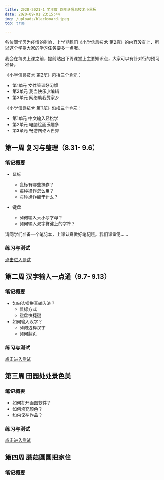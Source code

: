 ```yaml
---
title: 2020-2021-1 学年度 四年级信息技术小黑板
date: 2020-09-01 23:15:44
img: /uploads/blackboard.jpeg
top: true

---
```

各位同学因为疫情的影响，上学期我们《小学信息技术 第2册》的内容没有上，所以这个学期大家的学习任务要多一点哦。

我会在每次上课之前，提前贴出下周课堂上主要知识点，大家可以有针对行的预习准备。

《小学信息技术 第2册》包括三个单元：

- 第1单元 文件管理好习惯
- 第2单元  我当快乐小编辑
- 第3单元 网络助我赞家乡

《小学信息技术 第3册》包括三个单元：
- 第1单元 中文输入轻松学
- 第2单元 电脑绘画乐趣多
- 第3单元 畅游网络大世界

## 第一周 复习与整理（8.31- 9.6）

### 笔记概要

- 鼠标
  - 鼠标有哪些操作？
  - 每种操作怎么用？
  - 每种操作能干什么？

- 键盘
  - 如何输入大小写字母？
  - 如何输入双字符键上的字符？

请同学们准备一个笔记本，上课认真做好笔记哦。我们课堂见……

### 练习与测试

[点击进入测试](https://ks.wjx.top/jq/90657673.aspx)

## 第二周 汉字输入一点通（9.7- 9.13）

### 笔记概要

- 如何选择拼音输入法？
  - 鼠标方式
  - 键盘快捷键
- 如何输入汉字？
  - 如何选择汉字
  - 如何翻页

### 练习与测试

[点击进入测试](https://ks.wjx.top/jq/90738331.aspx)

## 第三周 田园处处景色美

### 笔记概要

- 如何打开画图软件？
- 如何填充颜色？
- 如何保存作品？

### 练习与测试

[点击进入测试]()

## 第四周 蘑菇圆圆把家住

### 笔记概要

